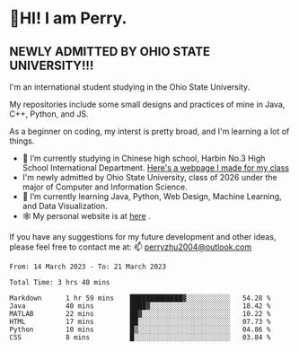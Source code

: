 # 🌄HI! I am Perry. <br> #
## NEWLY ADMITTED BY OHIO STATE UNIVERSITY!!! ##  
I'm an international student studying in the Ohio State University. <br>

My repositories include some small designs and practices of mine in Java, C++, Python, and JS. <br>

As a beginner on coding, my interst is pretty broad, and I'm learning a lot of things. <br>
- 🔭 I’m currently studying in Chinese high school, Harbin No.3 High School International Department. [Here's a webpage I made for my class](https://perry2004.github.io/weirdos/)
- I'm newly admitted by Ohio State University, class of 2026 under the major of Computer and Information Science. 
- 🌱 I’m currently learning Java, Python, Web Design, Machine Learning, and Data Visualization. 
- 🕸️ My personal website is at <a href="https://zhu-yp.cn">here</a> .  

If you have any suggestions for my future development and other ideas, please feel free to contact me at: 📫 [perryzhu2004@outlook.com](mailto:perryzhu2004@outlook.com)

<!--START_SECTION:waka-->

```text
From: 14 March 2023 - To: 21 March 2023

Total Time: 3 hrs 40 mins

Markdown      1 hr 59 mins    █████████████▓░░░░░░░░░░░   54.28 %
Java          40 mins         ████▓░░░░░░░░░░░░░░░░░░░░   18.42 %
MATLAB        22 mins         ██▓░░░░░░░░░░░░░░░░░░░░░░   10.22 %
HTML          17 mins         ██░░░░░░░░░░░░░░░░░░░░░░░   07.73 %
Python        10 mins         █▒░░░░░░░░░░░░░░░░░░░░░░░   04.86 %
CSS           8 mins          █░░░░░░░░░░░░░░░░░░░░░░░░   03.84 %
```

<!--END_SECTION:waka-->
